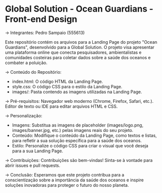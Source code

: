 # Global Solution - Ocean Guardians - Front-end Design

-> Integrantes: Pedro Sampaio (555613)

Este repositório contém os arquivos para a Landing Page do projeto "Ocean Guardians", desenvolvido para a Global Solution. O projeto visa apresentar uma plataforma online que conecta pesquisadores, ambientalistas e comunidades costeiras para coletar dados sobre a saúde dos oceanos e combater a poluição.

-> Conteúdo do Repositório:
- index.html: O código HTML da Landing Page.
- style.css: O código CSS para o estilo da Landing Page.
- images/: Pasta contendo as imagens utilizadas na Landing Page.

-> Pré-requisitos:
Navegador web moderno (Chrome, Firefox, Safari, etc.).
Editor de texto ou IDE para editar arquivos HTML e CSS.

-> Personalização:
- Imagens: Substitua as imagens de placeholder (images/logo.png, images/banner.jpg, etc.) pelas imagens reais do seu projeto.
- Conteúdo: Modifique o conteúdo da Landing Page, como textos e listas, para refletir a sua solução específica para a saúde dos oceanos.
- Estilo: Personalize o código CSS para criar o visual que você deseja para a sua Landing Page.

-> Contribuições:
Contribuições são bem-vindas! Sinta-se à vontade para abrir issues e pull requests.

-> Conclusão:
Esperamos que este projeto contribua para a conscientização sobre a importância da saúde dos oceanos e inspire soluções inovadoras para proteger o futuro do nosso planeta.
